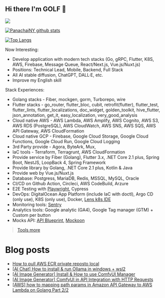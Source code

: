 ## Hi there I'm GOLF 👋

[![](https://img.shields.io/badge/LinkedIn-0077B5?style=for-the-badge&logo=linkedin&logoColor=white)](https://www.linkedin.com/in/panachainy/)

[![PanachaiNY github stats](https://github-readme-stats.vercel.app/api?username=panachainy&show_icons=true&hide=contribs)](https://github.com/panachainy)

[![Top Langs](https://github-readme-stats.vercel.app/api/top-langs/?username=panachainy&layout=compact)](https://github.com/panachainy)

Now Interesting:

- Develop application with modern tech stacks (Go, gRPC, Flutter, K8S, AWS, Firebase, Message Queue, React/Next.js, Vue.js/Nuxt.js)
- Positions: Technical Lead, Mobile, Backend, Full Stack
- All AI stable diffusion, ChatGPT, DALL·E, etc.
- Improve my English skill

Stack Experiences:

- Golang stacks - Fiber, mockgen, gorm, Turborepo, wire
- Flutter stacks - go_router, flutter_bloc, cubit, retrofit(flutter), flutter_test, flutter_lints, flutter_localizations, doc_widget, golden_toolkit, hive_flutter, json_annotation, get_it, easy_localization, very_good_analysis
- Cloud native AWS - AWS Lambda, AWS Amplify, AWS Cognito, AWS S3, AWS RDS (PostgreSQL), AWS CloudWatch, AWS SNS, AWS SQS, AWS API Gateway, AWS CloudFormation
- Cloud native GCP - Firebase, Google Cloud Storage, Google Cloud Functions, Google Cloud Run, Google Cloud Logging
- 3rd Party provide - Agora, ByteArk, Mux, 
- IaC tools - Terraform, Terragrunt, AWS CloudFormation
- Provide service by Fiber (Golang), Flutter 3.x, .NET Core 2.1 plus, Spring Boot, NestJS, LoopBack 4, Spring Framework
- Provide library by Golang, .NET Core 2.1 plus, Kotlin & Java
- Provide web by Vue.js/Nuxt.js
- Database: Postgress, MariaDB, Redis, MSSQL, MySQL, Oracle
- CI/CD on Github Action, Circleci, AWS CodeBuild, Arzure
- E2E Testing with [Playwright](https://playwright.dev), Cypress
- DevOps: DigitalOcean App Platform (include IaC with doctl), Argo CD (only use), K8S (only use), Docker, [Lens k8s IDE](https://k8slens.dev)
- Monitoring tools: [Sentry](https://sentry.io)
- Analytics tools: Google analytic (GA4), Google Tag manager (GTM) + Custom per button
- Mocks API: [API Blueprint](https://apiblueprint.org), [Mockoon](https://mockoon.com/)

> [Tools more](https://panachai-ny.medium.com/note-recommended-extension-visual-studio-code-visual-studio-tool-for-dev-tool-utilities-fa4975591979)

# Blog posts
<!-- BLOG-POST-LIST:START -->
- [How to pull AWS ECR private reposto local](https://panachai-ny.medium.com/how-to-pull-aws-ecr-private-reposto-local-eb0fffe78165?source=rss-a8381aa83da7------2)
- [[AI Chat] How to install &amp; run Ollama in windows + wsl2](https://panachai-ny.medium.com/how-to-install-run-ollama-in-windows-wsl2-2a42bdcbc998?source=rss-a8381aa83da7------2)
- [[AI Image Generator] Install &amp; How to use ComfyUI Manager](https://panachai-ny.medium.com/ai-image-generator-install-how-to-use-comfyui-manager-af2f691b3a96?source=rss-a8381aa83da7------2)
- [[AI Image Generator] ComfyUI in API Integration with HTTP Requests](https://panachai-ny.medium.com/comfyui-in-api-integration-with-http-requests-0fc5a7d7dfe1?source=rss-a8381aa83da7------2)
- [[AWS] how to mapping path params in Amazon API Gateway to AWS Lambda on Golang Part 2/2](https://panachai-ny.medium.com/aws-how-to-mapping-path-params-in-amazon-api-gateway-to-aws-lambda-on-golang-part-2-2-cd274e13c183?source=rss-a8381aa83da7------2)
<!-- BLOG-POST-LIST:END -->

<!--
**panachainy/panachainy** is a ✨ _special_ ✨ repository because its `README.md` (this file) appears on your GitHub profile.

Here are some ideas to get you started:

- 🔭 I’m currently working on ...
- 🌱 I’m currently learning ...
- 👯 I’m looking to collaborate on ...
- 🤔 I’m looking for help with ...
- 💬 Ask me about ...
- 📫 How to reach me: ...
- 😄 Pronouns: ...
- ⚡ Fun fact: ...
-->
